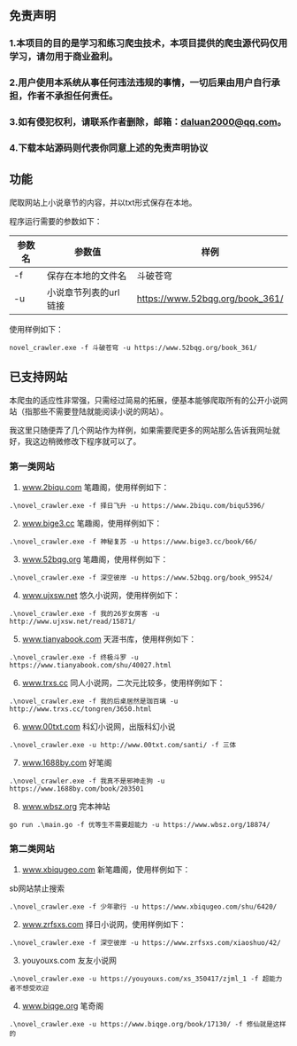 ## 免责声明
### 1.本项目的目的是学习和练习爬虫技术，本项目提供的爬虫源代码仅用学习，请勿用于商业盈利。
### 2.用户使用本系统从事任何违法违规的事情，一切后果由用户自行承担，作者不承担任何责任。
### 3.如有侵犯权利，请联系作者删除，邮箱：daluan2000@qq.com。
### 4.下载本站源码则代表你同意上述的免责声明协议

## 功能

爬取网站上小说章节的内容，并以txt形式保存在本地。

程序运行需要的参数如下：

| 参数名 | 参数值          | 样例                              |
|-----|--------------|---------------------------------|
| -f  | 保存在本地的文件名    | 斗破苍穹                            |
| -u  | 小说章节列表的url链接 | https://www.52bqg.org/book_361/ |

使用样例如下：
```shell
novel_crawler.exe -f 斗破苍穹 -u https://www.52bqg.org/book_361/
```



## 已支持网站

本爬虫的适应性非常强，只需经过简易的拓展，便基本能够爬取所有的公开小说网站（指那些不需要登陆就能阅读小说的网站）。

我这里只随便弄了几个网站作为样例，如果需要爬更多的网站那么告诉我网址就好，我这边稍微修改下程序就可以了。


### 第一类网站

1. www.2biqu.com 笔趣阁，使用样例如下：

```shell
.\novel_crawler.exe -f 择日飞升 -u https://www.2biqu.com/biqu5396/
```

2. www.bige3.cc 笔趣阁，使用样例如下：

```shell
.\novel_crawler.exe -f 神秘复苏 -u https://www.bige3.cc/book/66/
```

3. www.52bqg.org 笔趣阁，使用样例如下：

```shell
.\novel_crawler.exe -f 深空彼岸 -u https://www.52bqg.org/book_99524/
```

4. www.ujxsw.net 悠久小说网，使用样例如下：

```shell
.\novel_crawler.exe -f 我的26岁女房客 -u http://www.ujxsw.net/read/15871/ 
```
5. www.tianyabook.com 天涯书库，使用样例如下：

```shell
.\novel_crawler.exe -f 终极斗罗 -u https://www.tianyabook.com/shu/40027.html
```
6. www.trxs.cc 同人小说网，二次元比较多，使用样例如下：

```shell
.\novel_crawler.exe -f 我的后桌居然是珈百璃 -u http://www.trxs.cc/tongren/3650.html
```

6. www.00txt.com 科幻小说网，出版科幻小说

```shell
.\novel_crawler.exe -u http://www.00txt.com/santi/ -f 三体
```

7. www.1688by.com 好笔阁

```shell
.\novel_crawler.exe -f 我真不是邪神走狗 -u https://www.1688by.com/book/203501
```

8. www.wbsz.org 完本神站

```shell
go run .\main.go -f 优等生不需要超能力 -u https://www.wbsz.org/18874/
```
### 第二类网站

1. www.xbiqugeo.com 新笔趣阁，使用样例如下：

sb网站禁止搜索

```shell
.\novel_crawler.exe -f 少年歌行 -u https://www.xbiqugeo.com/shu/6420/  
```

2. www.zrfsxs.com 择日小说网，使用样例如下：

```shell
.\novel_crawler.exe -f 深空彼岸 -u https://www.zrfsxs.com/xiaoshuo/42/
```

3. youyouxs.com 友友小说网

```shell
.\novel_crawler.exe -u https://youyouxs.com/xs_350417/zjml_1 -f 超能力者不想受欢迎
```

4. www.biqge.org 笔奇阁

```shell
.\novel_crawler.exe -u https://www.biqge.org/book/17130/ -f 修仙就是这样的
```